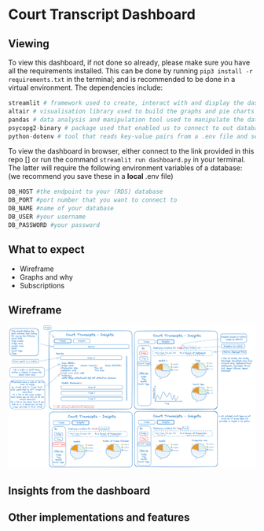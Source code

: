 # Court Transcript Dashboard

## Viewing
To view this dashboard, if not done so already, please make sure you have all the requirements installed. 
This can be done by running `pip3 install -r requirements.txt` in the terminal; and is recommended to be done in a virtual environment.
The dependencies include:
```python
streamlit # framework used to create, interact with and display the dashboard
altair # visualisation library used to build the graphs and pie charts
pandas # data analysis and manipulation tool used to manipulate the data if needed
psycopg2-binary # package used that enabled us to connect to out database
python-dotenv # tool that reads key-value pairs from a .env file and sets them as environment variables
```
To view the dashboard in browser, either connect to the link provided in this repo []
or run the command `streamlit run dashboard.py` in your terminal. The latter will require the following environment variables of a database:
(we recommend you save these in a **local** .env file)
```python
DB_HOST #the endpoint to your (RDS) database
DB_PORT #port number that you want to connect to
DB_NAME #name of your database
DB_USER #your username
DB_PASSWORD #your password
```

## What to expect
- Wireframe
- Graphs and why
- Subscriptions

## Wireframe

![alt text](image.png)

## Insights from the dashboard



## Other implementations and features
